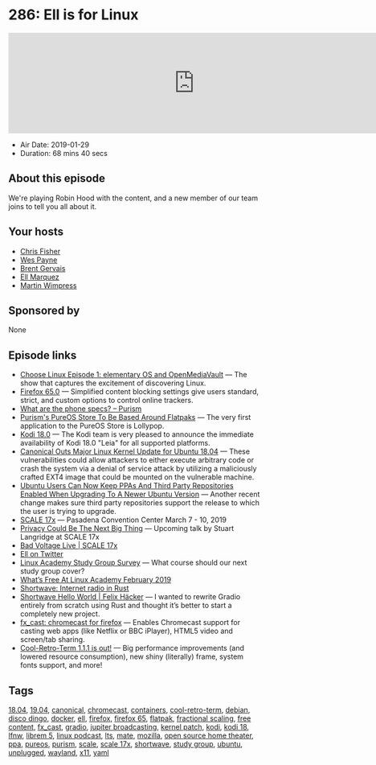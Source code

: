 # 286: Ell is for Linux

<iframe src="https://player.fireside.fm/v2/RUkczH-V+cdOLScyT?theme=dark" width="740" height="200" frameborder="0" scrolling="no"></iframe>

* Air Date: 2019-01-29
* Duration: 68 mins 40 secs

## About this episode

We're playing Robin Hood with the content, and a new member of our team joins to tell you all about it.

## Your hosts
* [Chris Fisher](https://linuxunplugged.com/hosts/chrislas)
* [Wes Payne](https://linuxunplugged.com/hosts/wes)
* [Brent Gervais](https://linuxunplugged.com/guests/brentgervais)
* [Ell Marquez](https://linuxunplugged.com/guests/ell)
* [Martin Wimpress](https://linuxunplugged.com/guests/martinwimpress)

## Sponsored by

None



## Episode links

  * [Choose Linux Episode 1: elementary OS and OpenMediaVault](https://chooselinux.show/1 "Choose Linux Episode 1: elementary OS and OpenMediaVault") — The show that captures the excitement of discovering Linux.
  * [Firefox 65.0](https://www.mozilla.org/en-US/firefox/65.0/releasenotes/ "Firefox 65.0") — Simplified content blocking settings give users standard, strict, and custom options to control online trackers.
  * [What are the phone specs? – Purism](https://puri.sm/faq/what-are-the-phone-specs/ "What are the phone specs? – Purism")
  * [Purism's PureOS Store To Be Based Around Flatpaks](https://www.phoronix.com/scan.php?page=news_item&px=Purism-PureOS-Store-Flatpaks "Purism's PureOS Store To Be Based Around Flatpaks") — The very first application to the PureOS Store is Lollypop.
  * [Kodi 18.0](https://kodi.tv/article/kodi-180 "Kodi 18.0") — The Kodi team is very pleased to announce the immediate availability of Kodi 18.0 "Leia" for all supported platforms.
  * [Canonical Outs Major Linux Kernel Update for Ubuntu 18.04](https://news.softpedia.com/news/canonical-outs-major-linux-kernel-update-for-ubuntu-18-04-lts-to-patch-11-flaws-524740.shtml "Canonical Outs Major Linux Kernel Update for Ubuntu 18.04") — These vulnerabilities could allow attackers to either execute arbitrary code or crash the system via a denial of service attack by utilizing a maliciously crafted EXT4 image that could be mounted on the vulnerable machine. 
  * [Ubuntu Users Can Now Keep PPAs And Third Party Repositories Enabled When Upgrading To A Newer Ubuntu Version](https://www.linuxuprising.com/2019/01/ubuntu-users-can-now-keep-ppas-and.html "Ubuntu Users Can Now Keep PPAs And Third Party Repositories Enabled When Upgrading To A Newer Ubuntu Version") — Another recent change makes sure third party repositories support the release to which the user is trying to upgrade.
  * [SCALE 17x](https://www.socallinuxexpo.org/scale/17x "SCALE 17x") — Pasadena Convention Center March 7 - 10, 2019
  * [Privacy Could Be The Next Big Thing](https://www.socallinuxexpo.org/scale/17x/presentations/privacy-could-be-next-big-thing "Privacy Could Be The Next Big Thing") — Upcoming talk by Stuart Langridge at SCALE 17x
  * [Bad Voltage Live | SCALE 17x](https://www.socallinuxexpo.org/scale/17x/bad-voltage-live "Bad Voltage Live | SCALE 17x")
  * [Ell on Twitter](https://twitter.com/ell_o_punk?lang=en "Ell on Twitter")
  * [Linux Academy Study Group Survey](https://docs.google.com/forms/d/e/1FAIpQLSfJbyHioiRCiaBEw_aJaXSIBFHXYGbSL9YcOifSg2Atsind7w/viewform?vc=0&c=0&w=1 "Linux Academy Study Group Survey") — What course should our next study group cover?
  * [What’s Free At Linux Academy February 2019](https://linuxacademy.com/blog/linux-academy/freefebruary/ "What’s Free At Linux Academy February 2019")
  * [Shortwave: Internet radio in Rust](https://gitlab.gnome.org/World/Shortwave "Shortwave: Internet radio in Rust")
  * [Shortwave Hello World | Felix Häcker](https://blogs.gnome.org/haeckerfelix/2019/01/26/hello-world/ "Shortwave Hello World | Felix Häcker") — I wanted to rewrite Gradio entirely from scratch using Rust and thought it’s better to start a completely new project.
  * [fx_cast: chromecast for firefox](https://hensm.github.io/fx_cast/ "fx_cast: chromecast for firefox") — Enables Chromecast support for casting web apps (like Netflix or BBC iPlayer), HTML5 video and screen/tab sharing.
  * [Cool-Retro-Term 1.1.1 is out!](https://swordfishslabs.wordpress.com/2019/01/22/cool-retro-term-1-1-1-is-out/ "Cool-Retro-Term 1.1.1 is out!") — Big performance improvements (and lowered resource consumption), new shiny (literally) frame, system fonts support, and more!



## Tags

[18.04](https://linuxunplugged.com/tags/18.04), [19.04](https://linuxunplugged.com/tags/19.04), [canonical](https://linuxunplugged.com/tags/canonical), [chromecast](https://linuxunplugged.com/tags/chromecast), [containers](https://linuxunplugged.com/tags/containers), [cool-retro-term](https://linuxunplugged.com/tags/cool-retro-term), [debian](https://linuxunplugged.com/tags/debian), [disco dingo](https://linuxunplugged.com/tags/disco%20dingo), [docker](https://linuxunplugged.com/tags/docker), [ell](https://linuxunplugged.com/tags/ell), [firefox](https://linuxunplugged.com/tags/firefox), [firefox 65](https://linuxunplugged.com/tags/firefox%2065), [flatpak](https://linuxunplugged.com/tags/flatpak), [fractional scaling](https://linuxunplugged.com/tags/fractional%20scaling), [free content](https://linuxunplugged.com/tags/free%20content), [fx_cast](https://linuxunplugged.com/tags/fx_cast), [gradio](https://linuxunplugged.com/tags/gradio), [jupiter broadcasting](https://linuxunplugged.com/tags/jupiter%20broadcasting), [kernel patch](https://linuxunplugged.com/tags/kernel%20patch), [kodi](https://linuxunplugged.com/tags/kodi), [kodi 18](https://linuxunplugged.com/tags/kodi%2018), [lfnw](https://linuxunplugged.com/tags/lfnw), [librem 5](https://linuxunplugged.com/tags/librem%205), [linux podcast](https://linuxunplugged.com/tags/linux%20podcast), [lts](https://linuxunplugged.com/tags/lts), [mate](https://linuxunplugged.com/tags/mate), [mozilla](https://linuxunplugged.com/tags/mozilla), [open source home theater](https://linuxunplugged.com/tags/open%20source%20home%20theater), [ppa](https://linuxunplugged.com/tags/ppa), [pureos](https://linuxunplugged.com/tags/pureos), [purism](https://linuxunplugged.com/tags/purism), [scale](https://linuxunplugged.com/tags/scale), [scale 17x](https://linuxunplugged.com/tags/scale%2017x), [shortwave](https://linuxunplugged.com/tags/shortwave), [study group](https://linuxunplugged.com/tags/study%20group), [ubuntu](https://linuxunplugged.com/tags/ubuntu), [unplugged](https://linuxunplugged.com/tags/unplugged), [wayland](https://linuxunplugged.com/tags/wayland), [x11](https://linuxunplugged.com/tags/x11), [yaml](https://linuxunplugged.com/tags/yaml)
